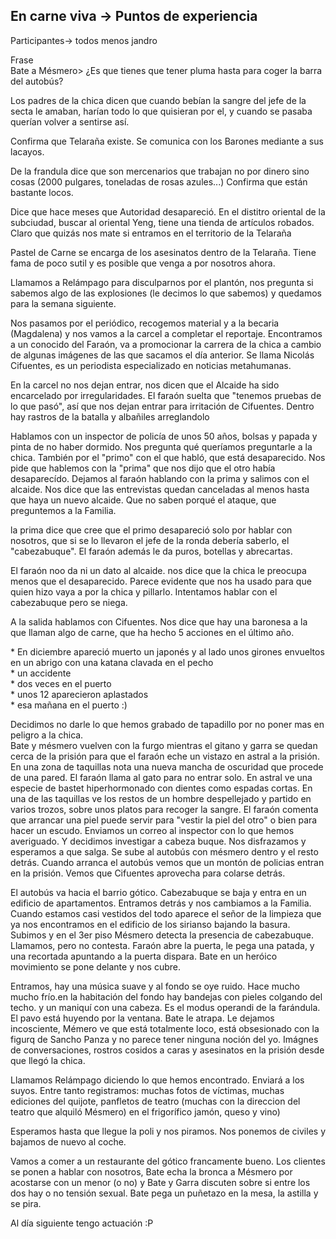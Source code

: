 ## **En carne viva \-\> Puntos de experiencia**

Participantes-\> todos menos jandro

Frase  
Bate a Mésmero\> ¿Es que tienes que tener pluma hasta para coger la barra del autobús?

Los padres de la chica dicen que cuando bebían la sangre del jefe de la secta le amaban, harían todo lo que quisieran por el, y cuando se pasaba querían volver a sentirse así.

Confirma que Telaraña existe. Se comunica con los Barones mediante a sus lacayos. 

De la frandula dice que son mercenarios que trabajan no por dinero sino cosas (2000 pulgares, toneladas de rosas azules...) Confirma que están bastante locos.

Dice que hace meses que Autoridad desapareció. En el distitro oriental de la subciudad, buscar al oriental Yeng, tiene una tienda de artículos robados. Claro que quizás nos mate si entramos en el territorio de la Telaraña

Pastel de Carne se encarga de los asesinatos dentro de la Telaraña. Tiene fama de poco sutil y es posible que venga a por nosotros ahora. 

Llamamos a Relámpago para disculparnos por el plantón, nos pregunta si sabemos algo de las explosiones (le decimos lo que sabemos) y quedamos para la semana siguiente.

Nos pasamos por el periódico, recogemos material y a la becaria (Magdalena) y nos vamos a la carcel a completar el reportaje. Encontramos a un conocido del Faraón, va a promocionar la carrera de la chica a cambio de algunas imágenes de las que sacamos el día anterior. Se llama Nicolás Cifuentes, es un periodista especializado en noticias metahumanas.

En la carcel no nos dejan entrar, nos dicen que el Alcaide ha sido encarcelado por irregularidades. El faraón suelta que "tenemos pruebas de lo que pasó", así que nos dejan entrar para irritación de Cifuentes. Dentro hay rastros de la batalla y albañiles arreglandolo

Hablamos con un inspector de policía de unos 50 años, bolsas y papada y pinta de no haber dormido. Nos pregunta qué queríamos preguntarle a la chica. También por el "primo" con el que habló, que está desaparecido. Nos pide que hablemos con la "prima" que nos dijo que el otro había desaparecído. Dejamos al faraón hablando con la prima y salimos con el alcaide. Nos dice que las entrevistas quedan canceladas al menos hasta que haya un nuevo alcaide. Que no saben porqué el ataque, que preguntemos a la Familia.

la prima dice que cree que el primo desapareció solo por hablar con nosotros, que si se lo llevaron el jefe de la ronda debería saberlo, el "cabezabuque". El faraón además le da puros, botellas y abrecartas.

El faraón noo da ni un dato al alcaide. nos dice que la chica le preocupa menos que el desaparecido. Parece evidente que nos ha usado para que quien hizo vaya a por la chica y pillarlo. Intentamos hablar con el cabezabuque pero se niega.

A la salida hablamos con Cifuentes. Nos dice que hay una baronesa a la que llaman algo de carne, que ha hecho 5 acciones en el último año. 

  \* En diciembre apareció muerto un japonés y al lado unos girones envueltos en un abrigo con una katana clavada en el pecho  
  \* un accidente  
  \* dos veces en el puerto  
  \* unos 12 aparecieron aplastados  
  \* esa mañana en el puerto :)

Decidimos no darle lo que hemos grabado de tapadillo por no poner mas en peligro a la chica.   
Bate y mésmero vuelven con la furgo mientras el gitano y garra se quedan cerca de la prisión para que el faraón eche un vistazo en astral a la prisión. En una zona de taquillas nota una nueva mancha de oscuridad que procede de una pared. El faraón llama al gato para no entrar solo. En astral ve una especie de bastet hiperhormonado con dientes como espadas cortas. En una de las taquillas ve los restos de un hombre despellejado y partido en varios trozos, sobre unos platos para recoger la sangre. El faraón comenta que arrancar una piel puede servir para "vestir la piel del otro" o bien para hacer un escudo. Enviamos un correo al inspector con lo que hemos averiguado. Y decidimos investigar a cabeza buque. Nos disfrazamos y esperamos a que salga. Se sube al autobús con mésmero dentro y el resto detrás. Cuando arranca el autobús vemos que un montón de policias entran en la prisión. Vemos que Cifuentes aprovecha para colarse detrás.

El autobús va hacia el barrio gótico. Cabezabuque se baja y entra en un edificio de apartamentos. Entramos detrás y nos cambiamos a la Familia. Cuando estamos casi vestidos del todo aparece el señor de la limpieza que ya nos encontramos en el edificio de los sirianso bajando la basura. Subimos y en el 3er piso Mésmero detecta la presencia de cabezabuque. Llamamos, pero no contesta. Faraón abre la puerta, le pega una patada, y una recortada apuntando a la puerta dispara.  Bate en un heróico movimiento se pone delante y nos cubre.

Entramos, hay una música suave y al fondo se oye ruido. Hace mucho mucho frío.en la habitación del fondo hay bandejas con pieles colgando del techo. y un maniquí con una cabeza. Es el modus operandi de la farándula. El pavo está huyendo por la ventana. Bate le atrapa. Le dejamos incosciente, Mémero ve que está totalmente loco, está obsesionado con la figurq de Sancho Panza y no parece tener ninguna noción del yo. Imágnes de conversaciones, rostros cosidos a caras y asesinatos en la prisión desde que llegó la chica.

Llamamos Relámpago diciendo lo que hemos encontrado. Enviará a los suyos. Entre tanto registramos: muchas fotos de víctimas, muchas ediciones del quijote, panfletos de teatro (muchas con la direccion del teatro que alquiló Mésmero) en el frigorífico jamón, queso y vino)

Esperamos hasta que llegue la poli y nos piramos. Nos ponemos de civiles y bajamos de nuevo al coche. 

Vamos a comer a un restaurante del gótico francamente bueno. Los clientes se ponen a hablar con nosotros, Bate echa la bronca a Mésmero por acostarse con un menor (o no) y Bate y Garra discuten sobre si entre los dos hay o no tensión sexual. Bate pega un puñetazo en la mesa, la astilla y se pira.

Al día siguiente tengo actuación :P